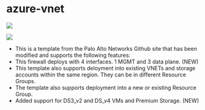 # azure-vnet

[<img src="http://azuredeploy.net/deploybutton.png"/>](https://portal.azure.com/#create/Microsoft.Template/uri/https%3A%2F%2Fraw.githubusercontent.com%2Fdjspears%2FAzure-vnet-static-ip%2Fmaster%2FazureDeploy.json)

[<img src="https://camo.githubusercontent.com/536ab4f9bc823c2e0ce72fb610aafda57d8c6c12/687474703a2f2f61726d76697a2e696f2f76697375616c697a65627574746f6e2e706e67" data-canonical-src="http://armviz.io/visualizebutton.png" style="max-width:100%;">](http://armviz.io/#/?load=https%3A%2F%2Fraw.githubusercontent.com%2Fdjspears%2FAzure-vnet-static-ip%2Fmaster%2FazureDeploy.json)


- This is a template from the Palo Alto Networks Github site that has been modified and supports the following features:
- This firewall deploys with 4 interfaces.  1 MGMT and 3 data plane. (NEW)
- This template also supports deloyment into existing VNETs and storage accounts within the same region.  They can be in different Resource Groups.
- The template also supports deployment into a new or existing Resource Group.
- Added support for DS3_v2 and DS_v4 VMs and Premium Storage. (NEW)
